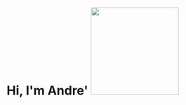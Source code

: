<h1> Hi, I'm Andre' <img src="https://media1.giphy.com/media/v1.Y2lkPTc5MGI3NjExdHE3YTQ2b3MwNjh6cjJpYWhoaGZzaWtybjR4d3d3aXJ1bWVjNHJxcyZlcD12MV9pbnRlcm5hbF9naWZfYnlfaWQmY3Q9Zw/QLKSt3wQqlj7a/giphy.gif" width="200"></h1>

